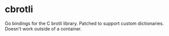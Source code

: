 # cbrotli

Go bindings for the C brotli library. Patched to support custom dictionaries.
Doesn't work outside of a container.

